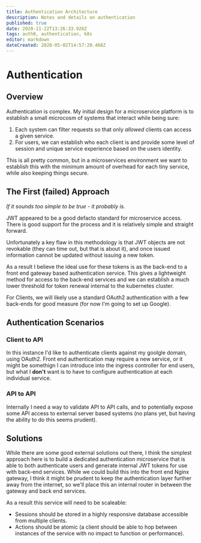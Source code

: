```yaml
---
title: Authentication Architecture
description: Notes and details on authentication
published: true
date: 2020-11-22T13:26:33.926Z
tags: auth0, authentication, k8s
editor: markdown
dateCreated: 2020-05-02T14:57:20.468Z
---
```


# Authentication

## Overview
Authentication is complex. My initial design for a microservice platform is to establish a small microcosm of systems that interact while being sure:
1. Each system can filter requests so that only *allowed* clients can access a given service. 
2. For users, we can establish who each client is and provide some level of session and unique service experience based on the users identity. 

This is all pretty common, but in a microservices environment we want to establish this with the minimum amount of overhead for each tiny service, while also keeping things secure. 

## The First (failed) Approach
*If it sounds too simple to be true - it probably is.*

JWT appeared to be a good defacto standard for microservice access. There is good support for the process and it is relatively simple and straight forward.

Unfortunately a key flaw in this methodology is that JWT objects are not revokable (they can time out, but that is about it), and once issued information cannot be updated without issuing a new token. 

As a result I believe the ideal use for these tokens is as the back-end to a front end gateway based authentication service. This gives a lightweight method for access to the back-end services and we can establish a much lower threshold for token renewal internal to the kubernetes cluster.

For Clients, we will likely use a standard OAuth2 authentication with a few back-ends for good measure (for now I'm going to set up Google). 

## Authentication Scenarios

### Client to API

In this instance I'd like to authenticate clients against my goolgle domain, using OAuth2. Front end authentication may require a new service, or it might be somethign I can introduce into the ingress controller for end users, but what I **don't** want is to have to configure authentication at each individual service.

### API to API

Internally I need a way to validate API to API calls, and to potentially expose some API access to external server based systems (no plans yet, but having the ability to do this seems prudent).

## Solutions
While there are some good external solutions out there, I think the simplest approach here is to build a dedicated authentication microservice that is able to both authenticate users and generate internal JWT tokens for use with back-end services. While we could build this into the front end Nginx gateway, I think it might be prudent to keep the authentication layer further away from the internet, so we'll place this an internal router in between the gateway and back end services. 

As a result this service will need to be scaleable:
* Sessions should be stored in a highly responsive database accessible from multiple clients.
* Actions should be atomic (a client should be able to hop between instances of the service with no impact to function or performance).

